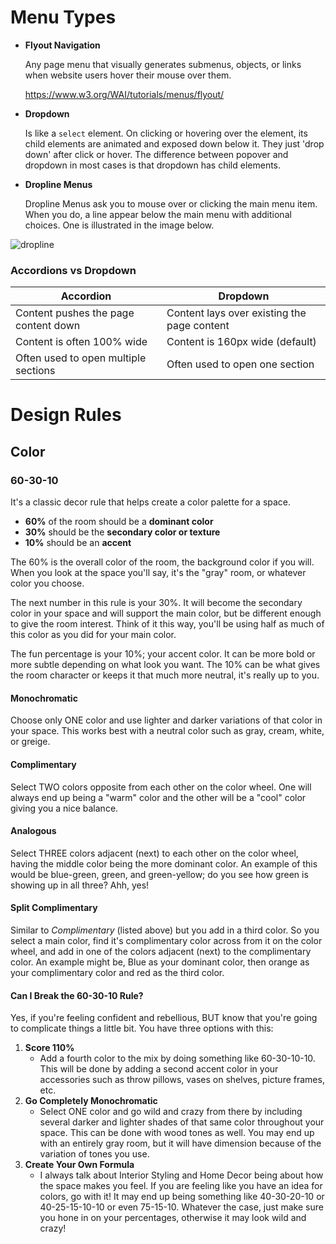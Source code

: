 # Menu Types

* **Flyout Navigation**

  Any page menu that visually generates submenus, objects, or links when website users hover their mouse over them.

  https://www.w3.org/WAI/tutorials/menus/flyout/

* **Dropdown** 

  Is like a `select` element.  On clicking or hovering over the element, its child elements are animated and  exposed down below it.  They just 'drop down' after click or hover. The  difference between popover and dropdown in most cases is that dropdown  has child elements.

* **Dropline Menus**

  Dropline Menus ask you to mouse over or clicking the main menu item.  When you do, a line appear below the main menu with additional choices.  One is illustrated in the image below.

![dropline](https://ostraining.com/wp-content/uploads/images/Joomla17/dropline.jpg)



### Accordions vs Dropdown

| Accordion                            | Dropdown                                    |
| ------------------------------------ | ------------------------------------------- |
| Content pushes the page content down | Content lays over existing the page content |
| Content is often 100% wide           | Content is 160px wide (default)             |
| Often used to open multiple sections | Often used to open one section              |

# Design Rules

## Color

### 60-30-10

It's a classic decor rule that helps create a color palette for a space. 

* **60%** of the room should be a **dominant color**
* **30%** should be the **secondary color or texture** 
* **10%** should be an **accent**

The 60% is the overall color of the room, the background color if you will. When you look at the space you'll say, it's the "gray" room, or whatever color you choose.

The next number in this rule is your 30%. It will become the secondary color in your space and will support the main color, but be different enough to give the room interest. Think of it this way, you'll be using half as much of this color as you did for your main color.

The fun percentage is your 10%; your accent color. It can be more bold or more subtle depending on what look you want. The 10% can be what gives the room character or keeps it that much more neutral, it's really up to you.

#### Monochromatic

Choose only ONE color and use lighter and darker variations of that color in your space. This works best with a neutral color such as gray, cream, white, or greige.

#### Complimentary

Select TWO colors opposite from each other on the color wheel. One will always end up being a "warm" color and the other will be a "cool" color giving you a nice balance.

#### Analogous

Select THREE colors adjacent (next) to each other on the color wheel, having the middle color being the more dominant color. An example of this would be blue-green, green, and green-yellow; do you see how green is showing up in all three? Ahh, yes!

#### Split Complimentary

Similar to *Complimentary* (listed above) but you add in a third color. So you select a main color, find it's complimentary color across from it on the color wheel, and add in one of the colors adjacent (next) to the complimentary color. An example might be, Blue as your dominant color, then orange as your complimentary color and red as the third color.

#### Can I Break the 60-30-10 Rule?

Yes, if you're feeling confident and rebellious, BUT know that you're going to complicate things a little bit. You have three options with this:

1. **Score 110%**
   - Add a fourth color to the mix by doing something like 60-30-10-10. This will be done by adding a second accent color in your accessories such as throw pillows, vases on shelves, picture frames, etc.
2. **Go Completely Monochromatic**
   - Select ONE color and go wild and crazy from there by including several darker and lighter shades of that same color throughout your space. This can be done with wood tones as well. You may end up with an entirely gray room, but it will have dimension because of the variation of tones you use.
3. **Create Your Own Formula**
   - I always talk about Interior Styling and Home Decor being about how the space makes you feel. If you are feeling like you have an idea for colors, go with it! It may end up being something like 40-30-20-10 or 40-25-15-10-10 or even 75-15-10. Whatever the case, just make sure you hone in on your percentages, otherwise it may look wild and crazy!

